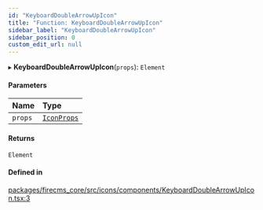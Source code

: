 ```yaml
---
id: "KeyboardDoubleArrowUpIcon"
title: "Function: KeyboardDoubleArrowUpIcon"
sidebar_label: "KeyboardDoubleArrowUpIcon"
sidebar_position: 0
custom_edit_url: null
---
```


▸ **KeyboardDoubleArrowUpIcon**(`props`): `Element`

#### Parameters

| Name | Type |
| :------ | :------ |
| `props` | [`IconProps`](../types/IconProps.md) |

#### Returns

`Element`

#### Defined in

[packages/firecms_core/src/icons/components/KeyboardDoubleArrowUpIcon.tsx:3](https://github.com/FireCMSco/firecms/blob/d45f3739/packages/firecms_core/src/icons/components/KeyboardDoubleArrowUpIcon.tsx#L3)
